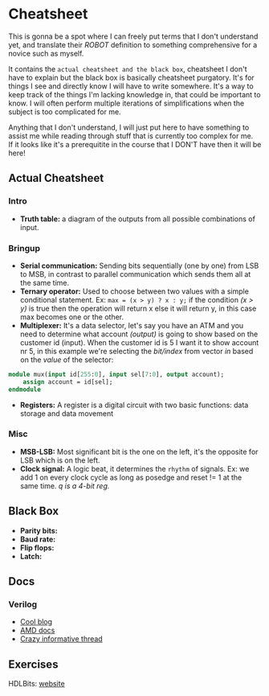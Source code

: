 # Cheatsheet

This is gonna be a spot where I can freely put terms that I don't understand yet, and translate their *ROBOT* definition to something comprehensive for a novice such as myself.

It contains the `actual cheatsheet and the black box`, cheatsheet I don't have to explain but the black box is basically cheatsheet purgatory. It's for things I see and directly know I will have to write somewhere. It's a way to keep track of the things I'm lacking knowledge in, that could be important to know. I will often perform multiple iterations of simplifications when the subject is too complicated for me.

Anything that I don't understand, I will just put here to have something to assist me while reading through stuff that is currently too complex for me.\
If it looks like it's a prerequitite in the course that I DON'T have then it will be here!

## Actual Cheatsheet

### Intro

- **Truth table:** a diagram of the outputs from all possible combinations of input.

### Bringup

- **Serial communication:** Sending bits sequentially (one by one) from LSB to MSB, in contrast to parallel communication which sends them all at the same time.
- **Ternary operator:** Used to choose between two values with a simple conditional statement. Ex: `max = (x > y) ? x : y;` if the condition *(x > y)* is true then the operation will return x else it will return y, in this case max becomes one or the other.
- **Multiplexer:** It's a data selector, let's say you have an ATM and you need to determine what account *(output)* is going to show based on the customer id (input). When the customer id is 5 I want it to show account nr 5, in this example we're selecting the *bit/index* from vector *in* based on the *value* of the selector:

```systemverilog
module mux(input id[255:0], input sel[7:0], output account);
    assign account = id[sel];
endmodule
```

- **Registers:** A register is a digital circuit with two basic functions: data storage and data movement

### Misc

- **MSB-LSB:** Most significant bit is the one on the left, it's the opposite for LSB which is on the left.
- **Clock signal:** A logic beat, it determines the `rhythm` of signals. Ex: we add 1 on every clock cycle as long as posedge and reset != 1 at the same time. *q is a 4-bit reg.*

## Black Box

- **Parity bits:** 
- **Baud rate:** 
- **Flip flops:** 
- **Latch:** 

## Docs

### Verilog

- [Cool blog](https://lateblt.tripod.com/verilog.htm)
- [AMD docs](https://docs.amd.com/r/en-US/ug901-vivado-synthesis/Introduction?tocId=aE1Do~7cz0rNiUszTq1pbg)
- [Crazy informative thread](https://forum.digilent.com/topic/24547-help-uart-protocol-complete-but-basic-explanation-and-guides-from-newbie-perspective/)

## Exercises

HDLBits: [website](https://hdlbits.01xz.net)
